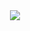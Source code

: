 

<div id="header" align="center">
  <img src="https://media.giphy.com/media/LMt9638dO8dftAjtco/giphy.gif"/>
</div>
